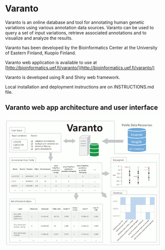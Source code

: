 # Varanto

Varanto is an online database and tool for annotating human genetic variations using various annotation data sources. Varanto can be used to query a set of input variations, retrieve associated annotations and to visualize and analyze the results.

Varanto has been developed by the Bioinformatics Center at the University of Eastern Finland, Kuopio Finland.

Varanto web application is available to use at [http://bioinformatics.uef.fi/varanto/](http://bioinformatics.uef.fi/varanto/)

Varanto is developed using R and Shiny web framework.

Local installation and deployment instructions are on INSTRUCTIONS.md file.

## Varanto web app architecture and user interface

![Varanto web app architecture and user interface](/documents/varanto_architecture_900x747.png)

